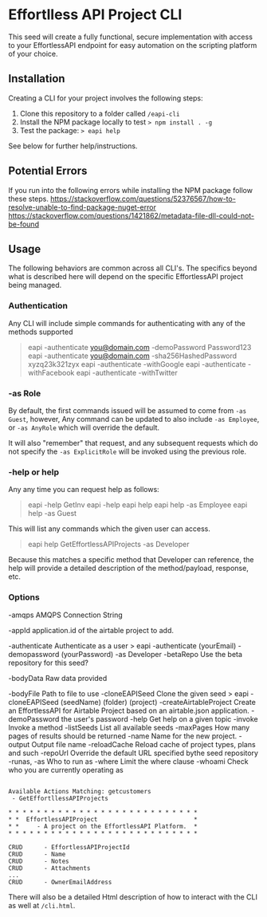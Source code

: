 # Effortlless API Project CLI

This seed will create a fully functional, secure implementation with access to your
EffortlessAPI endpoint for easy automation on the scripting platform of your choice.

## Installation
Creating a CLI for your project involves the following steps:
1. Clone this repository to a folder called `/eapi-cli`
6. Install the NPM package locally to test `> npm install . -g`
7. Test the package: `> eapi help`
   
See below for further help/instructions.

## Potential Errors
If you run into the following errors while installing the NPM package follow these steps.
https://stackoverflow.com/questions/52376567/how-to-resolve-unable-to-find-package-nuget-error
https://stackoverflow.com/questions/1421862/metadata-file-dll-could-not-be-found

## Usage
The following behaviors are common across all CLI's.  The specifics beyond what
is described here will depend on the specific EffortlessAPI project being
managed.

### Authentication
Any CLI will include simple commands for authenticating with any of the methods supported

> eapi -authenticate you@domain.com -demoPassword Password123
> eapi -authenticate you@domain.com -sha256HashedPassword xyzq23k321zyx
> eapi -authenticate -withGoogle
> eapi -authenticate -withFacebook
> eapi -authenticate -withTwitter

### -as Role
By default, the first commands issued will be assumed to come from `-as Guest`, however, Any command can be updated to also include `-as Employee`, or `-as AnyRole` which will override the default.

It will also "remember" that request, and any subsequent requests which do not
specify the `-as ExplicitRole` will be invoked using the previous role.

### -help or help
Any any time you can request help as follows:
> eapi -help GetInv
> eapi -help
> eapi help
> eapi help -as Employee
> eapi help -as Guest

This will list any commands which the given user can access.

> eapi help GetEffortlessAPIProjects -as Developer

Because this matches a specific method that Developer can reference, the
help will provide a detailed description of the method/payload, response, etc.

### Options
   -amqps                      AMQPS Connection String
   
   -appId                      application.id of the airtable project to add.
   
   -authenticate               Authenticate as a user
      > eapi -authenticate (yourEmail) -demopassword (yourPassword) -as Developer
   -betaRepo                   Use the beta repository for this seed?
   
   -bodyData                   Raw data provided
   
   -bodyFile                   Path to file to use
   -cloneEAPISeed              Clone the given seed
      > eapi -cloneEAPISeed (seedName) (folder) (project)
   -createAirtableProject      Create an EffortlessAPI for Airtable Project
                               based on an airtable.json application.
   -demoPassword               the user's password
   -help                       Get help on a given topic
   -invoke                     Invoke a method
   -listSeeds                  List all available seeds
   -maxPages                   How many pages of results should be returned
   -name                       Name for the new project.
   -output                     Output file name
   -reloadCache                Reload cache of project types, plans and such
   -repoUrl                    Override the default URL
                               specified bythe seed repository
   -runas, -as                 Who to run as
   -where                      Limit the where clause
   -whoami                     Check who you are currently operating as


```Help for Developer.

Available Actions Matching: getcustomers
 - GetEffortllessAPIProjects

* * * * * * * * * * * * * * * * * * * * * * * * * * *
* *  EffortlessAPIProject                           *
* *     - A project on the EffortlessAPI Platform.  *
* * * * * * * * * * * * * * * * * * * * * * * * * * *

CRUD      - EffortlessAPIProjectId
CRUD      - Name
CRUD      - Notes
CRUD      - Attachments
...
CRUD      - OwnerEmailAddress
```

There will also be a detailed Html description of how to interact with the
CLI as well at `/cli.html`.

